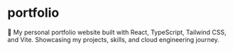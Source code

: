 # portfolio
🚀 My personal portfolio website built with React, TypeScript, Tailwind CSS, and Vite. Showcasing my projects, skills, and cloud engineering journey.
